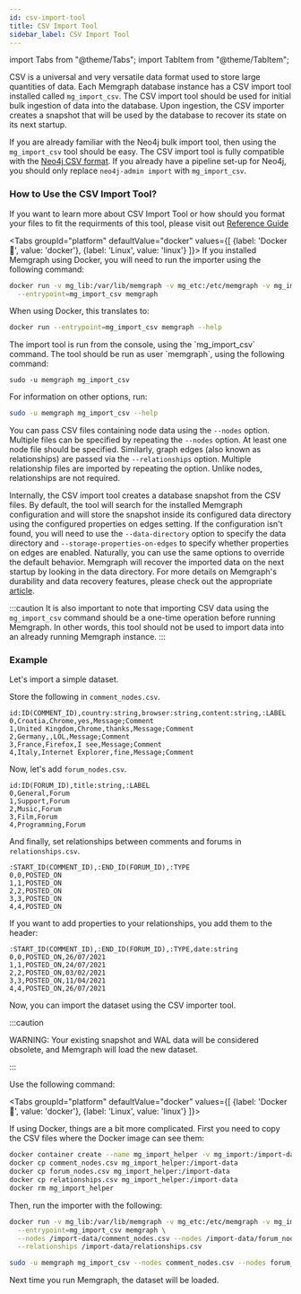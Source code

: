 ```yaml
---
id: csv-import-tool
title: CSV Import Tool
sidebar_label: CSV Import Tool
---
```


import Tabs from "@theme/Tabs";
import TabItem from "@theme/TabItem";

CSV is a universal and very versatile data format used to store large
quantities of data.  Each Memgraph database instance has a CSV import tool
installed called `mg_import_csv`.  The CSV import tool should be used for
initial bulk ingestion of data into the database.  Upon ingestion, the CSV
importer creates a snapshot that will be used by the database to recover its
state on its next startup.

If you are already familiar with the Neo4j bulk import tool, then using the
`mg_import_csv` tool should be easy.  The CSV import tool is fully compatible
with the [Neo4j CSV
format](https://neo4j.com/docs/operations-manual/current/tools/import/).  If
you already have a pipeline set-up for Neo4j, you should only replace
`neo4j-admin import` with `mg_import_csv`.


### How to Use the CSV Import Tool?

If you want to learn more about CSV Import Tool or how should you format your 
files to fit the requirments of this tool, please visit out [Reference Guide](/reference-guide/CSV-import-tool.md)

<Tabs
  groupId="platform"
  defaultValue="docker"
  values={[
    {label: 'Docker 🐳', value: 'docker'},
    {label: 'Linux', value: 'linux'}
  ]}>
  <TabItem value="docker">
    If you installed Memgraph using Docker, you will need to run the importer
    using the following command:

  ```bash
  docker run -v mg_lib:/var/lib/memgraph -v mg_etc:/etc/memgraph -v mg_import:/import-data \
    --entrypoint=mg_import_csv memgraph
  ```

  When using Docker, this translates to:

  ```bash
  docker run --entrypoint=mg_import_csv memgraph --help
  ```

  </TabItem>
  <TabItem value= 'linux'>
  The import tool is run from the console, using the `mg_import_csv` command.
  The tool should be run as user `memgraph`, using the following command:

  ```
  sudo -u memgraph mg_import_csv
  ```

  For information on other options, run:

  ```bash
  sudo -u memgraph mg_import_csv --help
  ```
  </TabItem>
</Tabs>

You can pass CSV files containing node data using the `--nodes` option.
Multiple files can be specified by repeating the `--nodes` option.  At least
one node file should be specified. Similarly, graph edges (also known as
relationships) are passed via the `--relationships` option.  Multiple
relationship files are imported by repeating the option. Unlike nodes,
relationships are not required.

Internally, the CSV import tool creates a database snapshot from the CSV files.
By default, the tool will search for the installed Memgraph configuration and
will store the snapshot inside its configured data directory using the
configured properties on edges setting. If the configuration isn't found, you
will need to use the `--data-directory` option to specify the data directory
and `--storage-properties-on-edges` to specify whether properties on edges are
enabled. Naturally, you can use the same options to override the default
behavior. Memgraph will recover the imported data on the next startup by
looking in the data directory. For more details on Memgraph's durability and
data recovery features, please check out the appropriate
[article](../concepts/storage.md).


:::caution
It is also important to note that importing CSV data using the `mg_import_csv`
command should be a one-time operation before running Memgraph. In other
words, this tool should not be used to import data into an already running
Memgraph instance.
:::

### Example

Let's import a simple dataset.

Store the following in `comment_nodes.csv`.

```csv
id:ID(COMMENT_ID),country:string,browser:string,content:string,:LABEL
0,Croatia,Chrome,yes,Message;Comment
1,United Kingdom,Chrome,thanks,Message;Comment
2,Germany,,LOL,Message;Comment
3,France,Firefox,I see,Message;Comment
4,Italy,Internet Explorer,fine,Message;Comment
```

Now, let's add `forum_nodes.csv`.

```csv
id:ID(FORUM_ID),title:string,:LABEL
0,General,Forum
1,Support,Forum
2,Music,Forum
3,Film,Forum
4,Programming,Forum
```

And finally, set relationships between comments and forums in
`relationships.csv`.

```csv
:START_ID(COMMENT_ID),:END_ID(FORUM_ID),:TYPE
0,0,POSTED_ON
1,1,POSTED_ON
2,2,POSTED_ON
3,3,POSTED_ON
4,4,POSTED_ON
```

If you want to add properties to your relationships, you add them to the header:

```csv
:START_ID(COMMENT_ID),:END_ID(FORUM_ID),:TYPE,date:string
0,0,POSTED_ON,26/07/2021
1,1,POSTED_ON,24/07/2021
2,2,POSTED_ON,03/02/2021
3,3,POSTED_ON,11/04/2021
4,4,POSTED_ON,26/07/2021
```

Now, you can import the dataset using the CSV importer tool.

:::caution

WARNING: Your existing snapshot and WAL data will be considered obsolete, and
Memgraph will load the new dataset.

:::

Use the following command:

<Tabs
  groupId="platform"
  defaultValue="docker"
  values={[
    {label: 'Docker 🐳', value: 'docker'},
    {label: 'Linux', value: 'linux'}
  ]}>
  <TabItem value="docker">


  If using Docker, things are a bit more complicated. First you need to copy the
  CSV files where the Docker image can see them:

  ```bash
  docker container create --name mg_import_helper -v mg_import:/import-data busybox
  docker cp comment_nodes.csv mg_import_helper:/import-data
  docker cp forum_nodes.csv mg_import_helper:/import-data
  docker cp relationships.csv mg_import_helper:/import-data
  docker rm mg_import_helper
  ```

  Then, run the importer with the following:

  ```bash
  docker run -v mg_lib:/var/lib/memgraph -v mg_etc:/etc/memgraph -v mg_import:/import-data \
    --entrypoint=mg_import_csv memgraph \
    --nodes /import-data/comment_nodes.csv --nodes /import-data/forum_nodes.csv \
    --relationships /import-data/relationships.csv
  ```

  </TabItem>
  <TabItem value= 'linux'>

  ```bash
  sudo -u memgraph mg_import_csv --nodes comment_nodes.csv --nodes forum_nodes.csv --relationships relationships.csv
  ```

  </TabItem>
</Tabs>

Next time you run Memgraph, the dataset will be loaded.



